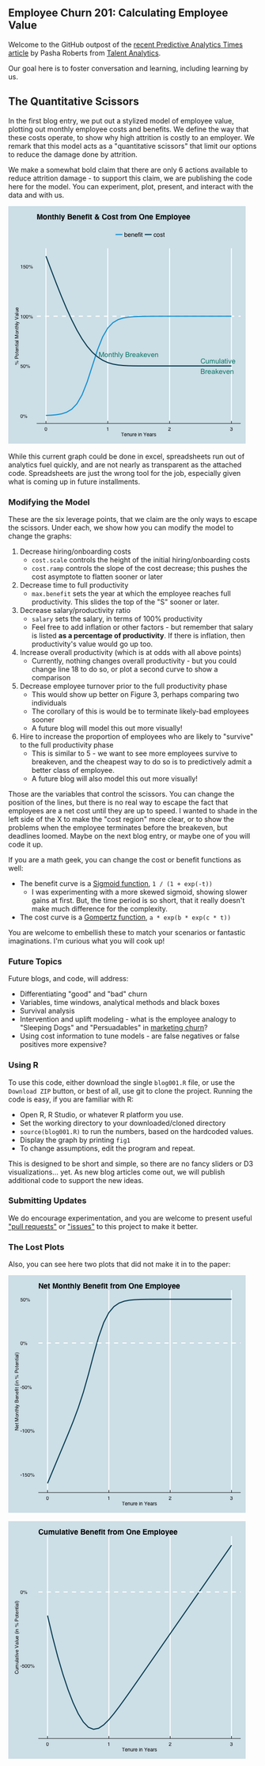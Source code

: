 ## Employee Churn 201: Calculating Employee Value

Welcome to the GitHub outpost of the [recent Predictive Analytics Times article][patimes] by Pasha Roberts from [Talent Analytics][ta].

Our goal here is to foster conversation and learning, including learning by us.

## The Quantitative Scissors
In the first blog entry, we put out a stylized model of employee value, plotting out monthly employee costs and benefits.
We define the way that these costs operate, to show why high attrition is costly to an employer.
We remark that this model acts as a "quantitative scissors" that limit our options to reduce the damage done by attrition.

We make a somewhat bold claim that there are only 6 actions available to reduce attrition damage - to support this claim,
we are publishing the code here for the model.  You can experiment, plot, present, and interact with the data and with us.

![Figure1][]

While this current graph could be done in excel, spreadsheets run out of analytics fuel quickly, and are not nearly as transparent as the attached code.
Spreadsheets are just the wrong tool for the job, especially given what is coming up in future installments.

### Modifying the Model

These are the six leverage points, that we claim are the only ways to escape the scissors.  Under each, we show how you can modify the model to change the graphs:

1. Decrease hiring/onboarding costs
	- `cost.scale` controls the height of the initial hiring/onboarding costs
	- `cost.ramp` controls the slope of the cost decrease; this pushes the cost asymptote to flatten sooner or later
2. Decrease time to full productivity
	- `max.benefit` sets the year at which the employee reaches full productivity.  This slides the top of the "S" sooner or later.
3. Decrease salary/productivity ratio
	- `salary` sets the salary, in terms of 100% productivity
	- Feel free to add inflation or other factors - but remember that salary is listed **as a percentage of productivity**.  If there is inflation, then productivity's value would go up too.
4. Increase overall productivity (which is at odds with all above points)
	- Currently, nothing changes overall productivity - but you could change line 18 to do so, or plot a second curve to show a comparison
5. Decrease employee turnover prior to the full productivity phase
	- This would show up better on Figure 3, perhaps comparing two individuals
	- The corollary of this is would be to terminate likely-bad employees sooner
	- A future blog will model this out more visually!
6. Hire to increase the proportion of employees who are likely to "survive" to the full productivity phase
	- This is similar to 5 - we want to see more employees survive to breakeven, and the cheapest way to do so is to predictively admit a better class of employee.
	- A future blog will also model this out more visually!

Those are the variables that control the scissors.  You can change the position of the lines, but there is no real way to escape the fact that employees are a net cost until they are up to speed.
I wanted to shade in the left side of the X to make the "cost region" more clear, or to show the problems when the employee terminates before the breakeven, but deadlines loomed.  Maybe on the next blog entry, or maybe one of you will code it up.

If you are a math geek, you can change the cost or benefit functions as well:

- The benefit curve is a [Sigmoid function][sigmoid], `1 / (1 + exp(-t))`
	- I was experimenting with a more skewed sigmoid, showing slower gains at first.  But, the time period is so short, that it really doesn't make much difference for the complexity.
- The cost curve is a [Gompertz function][gompertz], `a * exp(b * exp(c * t))`

You are welcome to embellish these to match your scenarios or fantastic imaginations.
I'm curious what you will cook up!

### Future Topics

Future blogs, and code, will address:

- Differentiating "good" and "bad" churn
- Variables, time windows, analytical methods and black boxes
- Survival analysis
- Intervention and uplift modeling - what is the employee analogy to "Sleeping Dogs" and "Persuadables" in [marketing churn][mktchurn]?
- Using cost information to tune models - are false negatives or false positives more expensive?

### Using R

To use this code, either download the single `blog001.R` file, or use the `Download ZIP` button, or best of all, use git to clone the project.
Running the code is easy, if you are familiar with R:

- Open R, R Studio, or whatever R platform you use.
- Set the working directory to your downloaded/cloned directory
- `source(blog001.R)` to run the numbers, based on the hardcoded values.
- Display the graph by printing `fig1`
- To change assumptions, edit the program and repeat.

This is designed to be short and simple, so there are no fancy sliders or D3 visualizations... yet.
As new blog articles come out, we will publish additional code to support the new ideas.

### Submitting Updates

We do encourage experimentation, and you are welcome to present useful ["pull requests"][pullreq] or ["issues"][issues] to this project to make it better.

### The Lost Plots

Also, you can see here two plots that did not make it in to the paper:

![Figure2][]

![Figure3][]



[patimes]: http://www.predictiveanalyticsworld.com/patimes/
[ta]: http://www.talentanalytics.com
[sigmoid]: http://en.wikipedia.org/wiki/Sigmoid_function
[gompertz]: http://en.wikipedia.org/wiki/Gompertz_curve
[mktchurn]: http://stochasticsolutions.com/pdf/SavedAndDrivenAway.pdf
[pullreq]: https://github.com/talentanalytics/churn201/pulls
[issues]: https://github.com/talentanalytics/churn201/issues 
[Figure1]: figure_1.png "Monthly Cost & Benefit from One Employee"
[Figure2]: figure_2.png "Net Monthly Benefit from One Employee"
[Figure3]: figure_3.png "Cumulative Benefit from One Employee"
